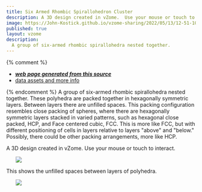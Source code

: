 ```yaml
---
title: Six Armed Rhombic Spirallohedron Cluster
description: A 3D design created in vZome.  Use your mouse or touch to interact.
image: https://John-Kostick.github.io/vzome-sharing/2022/05/13/12-51-10-six-armed-rhombic-spirallohedron-12-gon/six-armed-rhombic-spirallohedron-12-gon.png
published: true
layout: vzome
description:
  A group of six-armed rhombic spirallohedra nested together. 
---
```


{% comment %}
 - [***web page generated from this source***](<https://John-Kostick.github.io/vzome-sharing/2022/05/13/six-armed-rhombic-spirallohedron-12-gon-12-51-10.html>)
 - [data assets and more info](<https://github.com/John-Kostick/vzome-sharing/tree/main/2022/05/13/12-51-10-six-armed-rhombic-spirallohedron-12-gon/>)
 
{% endcomment %}
  A group of six-armed rhombic spirallohedra nested together. These polyhedra are packed together in hexagonally symmetric layers.  Between layers there are unfilled spaces.  This packing configuration resembles close packing of spheres, where there are hexagonally symmetric layers stacked in varied patterns, such as hexagonal close packed, HCP, and Face centered cubic, FCC.  This is more like FCC, but with different positioning of cells in layers relative to layers "above" and "below."  Possibly, there could be other packing arrangements, more like HCP.  

A 3D design created in vZome.  Use your mouse or touch to interact.

<vzome-viewer style="width: 87%; height: 60vh; margin: 5%"
       src="https://John-Kostick.github.io/vzome-sharing/2022/05/13/12-51-10-six-armed-rhombic-spirallohedron-12-gon/six-armed-rhombic-spirallohedron-12-gon.vZome" >
  <img src="https://John-Kostick.github.io/vzome-sharing/2022/05/13/12-51-10-six-armed-rhombic-spirallohedron-12-gon/six-armed-rhombic-spirallohedron-12-gon.png" />
</vzome-viewer>

This shows the unfilled spaces between layers of polyhedra.  

<vzome-viewer style="width: 87%; height: 60vh; margin: 5%"
      src="https://John-Kostick.github.io/vzome-sharing/2022/05/13/12-52-07-six-armed-negative-space-12-gon/six-armed-negative-space-12-gon.vZome" >
 <img src="https://John-Kostick.github.io/vzome-sharing/2022/05/13/12-52-07-six-armed-negative-space-12-gon/six-armed-negative-space-12-gon.png" />
</vzome-viewer>
